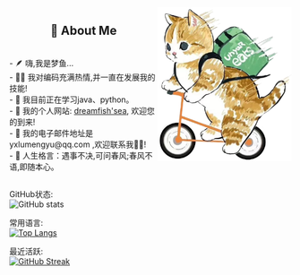 <!-- 背景图 -->
<img align="right" alt="GIF" src="./image/bg.png" width="239"/>

<!-- 关于我 -->
<h2 height="199px" align="center">📌 About Me</h2>
<br />
- 🪶 嗨,我是梦鱼...<br />
- 👨‍💻 我对编码充满热情,并一直在发展我的技能!<br />
- 🌱 我目前正在学习java、python。<br />
- 🐋 我的个人网站: <a href="https://www.dreamfish.cc">dreamfish'sea</a>, 欢迎您的到来!<br />
- 📨 我的电子邮件地址是 yxlumengyu@qq.com ,欢迎联系我👏🏻!<br />
- 🔆 人生格言：遇事不决,可问春风;春风不语,即随本心。<br />
<h2 height="199px" align="center"></h2>

GitHub状态:<br />
![GitHub stats](https://github-readme-stats.vercel.app/api?username=dreamfishyx&show_icons=true&theme=default&count_private=true)

常用语言:<br />
[![Top Langs](https://github-readme-stats.vercel.app/api/top-langs/?username=dreamfishyx&layout=compact&theme=default)](https://github.com/dreamfishyx/github-readme-stats)

最近活跃:<br />
[![GitHub Streak](https://streak-stats.demolab.com/?user=dreamfishyx&theme=tokyonight-duo)](https://git.io/streak-stats)
<!--
**dreamfishyx/dreamfishyx** is a ✨ _special_ ✨ repository because its `README.md` (this file) appears on your GitHub profile.
项目：
[![ReadMe Card](https://github-readme-stats.vercel.app/api/pin/?username=dreamfishyx&repo=github-readme-stats)](https://github.com/dreamfishyx/github-readme-stats)

Here are some ideas to get you started:

- 🔭 I’m currently working on ...
- 🌱 I’m currently learning ...
- 👯 I’m looking to collaborate on ...
- 🤔 I’m looking for help with ...
- 💬 Ask me about ...
- 📫 How to reach me: ...
- 😄 Pronouns: ...
- ⚡ Fun fact: ...
-->
